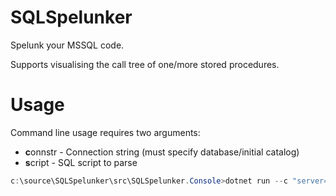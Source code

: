 # SQLSpelunker
Spelunk your MSSQL code.

Supports visualising the call tree of one/more stored procedures.

# Usage
Command line usage requires two arguments:
- **c**onnstr - Connection string (must specify database/initial catalog)
- **s**cript - SQL script to parse

```powershell
c:\source\SQLSpelunker\src\SQLSpelunker.Console>dotnet run --c "server=localhost;initial catalog=foo;integrated security=sspi" --s "exec dbo.SomeProc"
```